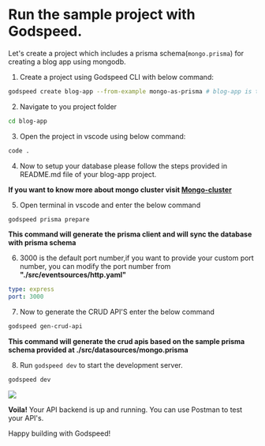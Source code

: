 
# Run the sample project with Godspeed.
Let's create a project which includes a prisma schema(`mongo.prisma`) for creating a blog app using mongodb.

1. Create a project using Godspeed CLI with below command:

```bash
godspeed create blog-app --from-example mongo-as-prisma # blog-app is the name of the app
```

2. Navigate to you project folder

```bash
cd blog-app
```

3. Open the project in vscode using below command:

```bash
code .
```

4. Now to setup your database please follow the steps provided in README.md file of your blog-app project.

**If you want to know more about mongo cluster visit [Mongo-cluster](https://www.mongodb.com/docs/guides/atlas/cluster/)**


5. Open terminal in vscode and enter the below command

```bash
godspeed prisma prepare
```
**This command will generate the prisma client and will sync the database with prisma schema**

6. 3000 is the default port number,if you want to provide your custom port number, you can modify the port number from **"./src/eventsources/http.yaml"**

```yaml
type: express
port: 3000
```

7. Now to generate the CRUD API'S enter the below command

```bash
godspeed gen-crud-api
```
**This command will generate the crud apis based on the sample prisma schema provided at ./src/datasources/mongo.prisma**

8. Run `godspeed dev` to start the development server.

```bash
godspeed dev
```
<img src="https://ik.imagekit.io/pavanKillada/image.png_ex=6514249e&is=6512d31e&hm=c7228638c9cb7932b705b9c010c42ddaa8b77ce9a74bfe93e60c3aff9993cba2&=&width=817&height=460?updatedAt=1695732924855"/>

**Voila!** Your API backend is up and running. You can use Postman to test your API's.

Happy building with Godspeed!
